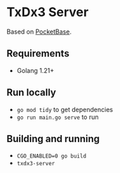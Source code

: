 # TxDx3 Server

Based on [PocketBase](https://pocketbase.io).

## Requirements

 - Golang 1.21+

## Run locally

 - `go mod tidy` to get dependencies
 - `go run main.go serve` to run

## Building and running

 - `CGO_ENABLED=0 go build`
 - `txdx3-server`
